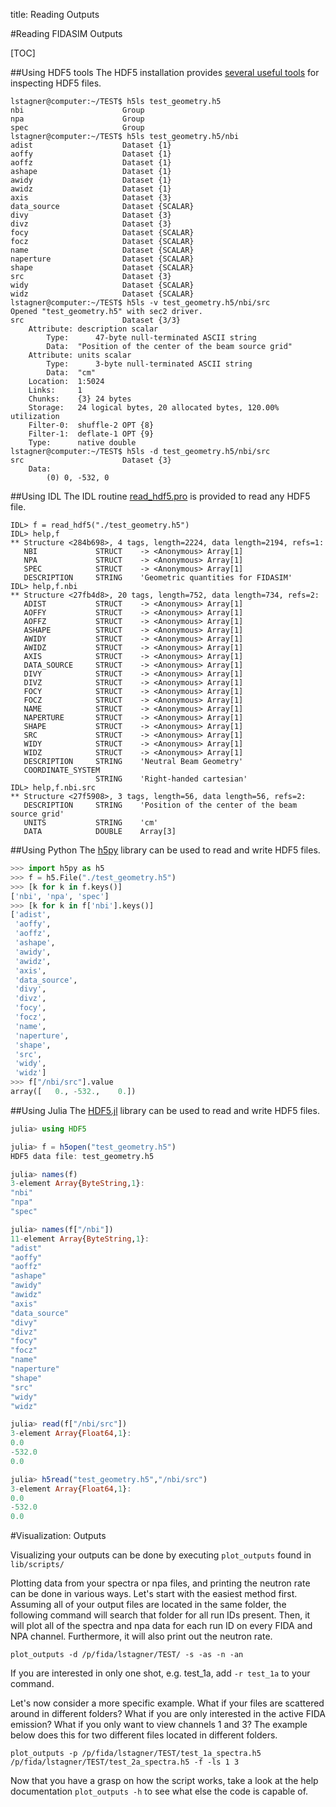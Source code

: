 title: Reading Outputs

#Reading FIDASIM Outputs

[TOC]

##Using HDF5 tools
The HDF5 installation provides [several useful tools](https://www.hdfgroup.org/products/hdf5_tools/index.html#cmd) for inspecting HDF5 files.
```
lstagner@computer:~/TEST$ h5ls test_geometry.h5
nbi                      Group
npa                      Group
spec                     Group
lstagner@computer:~/TEST$ h5ls test_geometry.h5/nbi
adist                    Dataset {1}
aoffy                    Dataset {1}
aoffz                    Dataset {1}
ashape                   Dataset {1}
awidy                    Dataset {1}
awidz                    Dataset {1}
axis                     Dataset {3}
data_source              Dataset {SCALAR}
divy                     Dataset {3}
divz                     Dataset {3}
focy                     Dataset {SCALAR}
focz                     Dataset {SCALAR}
name                     Dataset {SCALAR}
naperture                Dataset {SCALAR}
shape                    Dataset {SCALAR}
src                      Dataset {3}
widy                     Dataset {SCALAR}
widz                     Dataset {SCALAR}
lstagner@computer:~/TEST$ h5ls -v test_geometry.h5/nbi/src
Opened "test_geometry.h5" with sec2 driver.
src                      Dataset {3/3}
    Attribute: description scalar
        Type:      47-byte null-terminated ASCII string
        Data:  "Position of the center of the beam source grid"
    Attribute: units scalar
        Type:      3-byte null-terminated ASCII string
        Data:  "cm"
    Location:  1:5024
    Links:     1
    Chunks:    {3} 24 bytes
    Storage:   24 logical bytes, 20 allocated bytes, 120.00% utilization
    Filter-0:  shuffle-2 OPT {8}
    Filter-1:  deflate-1 OPT {9}
    Type:      native double
lstagner@computer:~/TEST$ h5ls -d test_geometry.h5/nbi/src
src                      Dataset {3}
    Data:
        (0) 0, -532, 0
```

##Using IDL
The IDL routine [read_hdf5.pro](|url|/sourcefile/read_hdf5.pro.html) is provided to read any HDF5 file.

```idl
IDL> f = read_hdf5("./test_geometry.h5")
IDL> help,f
** Structure <284b698>, 4 tags, length=2224, data length=2194, refs=1:
   NBI             STRUCT    -> <Anonymous> Array[1]
   NPA             STRUCT    -> <Anonymous> Array[1]
   SPEC            STRUCT    -> <Anonymous> Array[1]
   DESCRIPTION     STRING    'Geometric quantities for FIDASIM'
IDL> help,f.nbi
** Structure <27fb4d8>, 20 tags, length=752, data length=734, refs=2:
   ADIST           STRUCT    -> <Anonymous> Array[1]
   AOFFY           STRUCT    -> <Anonymous> Array[1]
   AOFFZ           STRUCT    -> <Anonymous> Array[1]
   ASHAPE          STRUCT    -> <Anonymous> Array[1]
   AWIDY           STRUCT    -> <Anonymous> Array[1]
   AWIDZ           STRUCT    -> <Anonymous> Array[1]
   AXIS            STRUCT    -> <Anonymous> Array[1]
   DATA_SOURCE     STRUCT    -> <Anonymous> Array[1]
   DIVY            STRUCT    -> <Anonymous> Array[1]
   DIVZ            STRUCT    -> <Anonymous> Array[1]
   FOCY            STRUCT    -> <Anonymous> Array[1]
   FOCZ            STRUCT    -> <Anonymous> Array[1]
   NAME            STRUCT    -> <Anonymous> Array[1]
   NAPERTURE       STRUCT    -> <Anonymous> Array[1]
   SHAPE           STRUCT    -> <Anonymous> Array[1]
   SRC             STRUCT    -> <Anonymous> Array[1]
   WIDY            STRUCT    -> <Anonymous> Array[1]
   WIDZ            STRUCT    -> <Anonymous> Array[1]
   DESCRIPTION     STRING    'Neutral Beam Geometry'
   COORDINATE_SYSTEM
                   STRING    'Right-handed cartesian'
IDL> help,f.nbi.src
** Structure <27f5908>, 3 tags, length=56, data length=56, refs=2:
   DESCRIPTION     STRING    'Position of the center of the beam source grid'
   UNITS           STRING    'cm'
   DATA            DOUBLE    Array[3]
```

##Using Python
The [h5py](http://www.h5py.org) library can be used to read and write HDF5 files.

```python
>>> import h5py as h5
>>> f = h5.File("./test_geometry.h5")
>>> [k for k in f.keys()]
['nbi', 'npa', 'spec']
>>> [k for k in f['nbi'].keys()]
['adist',
 'aoffy',
 'aoffz',
 'ashape',
 'awidy',
 'awidz',
 'axis',
 'data_source',
 'divy',
 'divz',
 'focy',
 'focz',
 'name',
 'naperture',
 'shape',
 'src',
 'widy',
 'widz']
>>> f["/nbi/src"].value
array([   0., -532.,    0.])
```

##Using Julia
The [HDF5.jl](https://github.com/JuliaLang/HDF5.jl) library can be used to read and write HDF5 files.
```julia
julia> using HDF5

julia> f = h5open("test_geometry.h5")
HDF5 data file: test_geometry.h5

julia> names(f)
3-element Array{ByteString,1}:
"nbi" 
"npa" 
"spec"

julia> names(f["/nbi"])
11-element Array{ByteString,1}:
"adist"
"aoffy"
"aoffz"
"ashape"
"awidy"
"awidz"
"axis"
"data_source"
"divy"
"divz"
"focy"
"focz"
"name"
"naperture"
"shape"
"src"
"widy"
"widz"

julia> read(f["/nbi/src"])
3-element Array{Float64,1}:
0.0
-532.0
0.0

julia> h5read("test_geometry.h5","/nbi/src")
3-element Array{Float64,1}:
0.0
-532.0
0.0
```

#Visualization: Outputs

Visualizing your outputs can be done by executing `plot_outputs` found in `lib/scripts/`

Plotting data from your spectra or npa files, and printing the neutron rate can be done in various ways.
Let's start with the easiest method first.
Assuming all of your output files are located in the same folder, the following command will search that folder for all run IDs present.
Then, it will plot all of the spectra and npa data for each run ID on every FIDA and NPA channel.
Furthermore, it will also print out the neutron rate.
```
plot_outputs -d /p/fida/lstagner/TEST/ -s -as -n -an
```
If you are interested in only one shot, e.g. test_1a, add `-r test_1a` to your command.

Let's now consider a more specific example.
What if your files are scattered around in different folders?
What if you are only interested in the active FIDA emission?
What if you only want to view channels 1 and 3?
The example below does this for two different files located in different folders.
```
plot_outputs -p /p/fida/lstagner/TEST/test_1a_spectra.h5 /p/fida/lstagner/TEST/test_2a_spectra.h5 -f -ls 1 3
```

Now that you have a grasp on how the script works, take a look at the help documentation `plot_outputs -h` to see what else the code is capable of.
